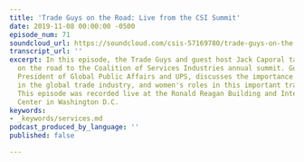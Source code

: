 ```yaml
---
title: 'Trade Guys on the Road: Live from the CSI Summit'
date: 2019-11-08 00:00:00 -0500
episode_num: 71
soundcloud_url: https://soundcloud.com/csis-57169780/trade-guys-on-the-road-live
transcript_url: ''
excerpt: In this episode, the Trade Guys and guest host Jack Caporal take the podcast
  on the road to the Coalition of Services Industries annual summit. Guest Laura Lane,
  President of Global Public Affairs and UPS, discusses the importance of services
  in the global trade industry, and women's roles in this important trade sector.
  This episode was recorded live at the Ronald Reagan Building and International Trade
  Center in Washington D.C.
keywords:
- _keywords/services.md
podcast_produced_by_language: ''
published: false

---
```

